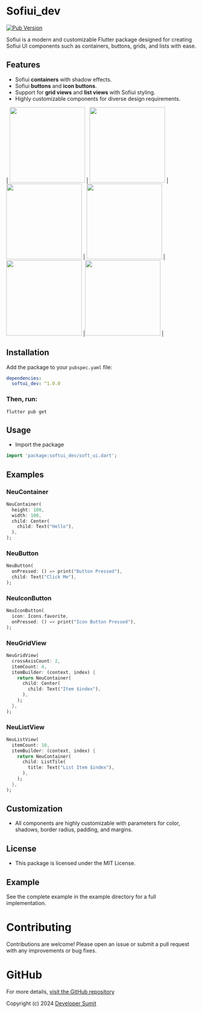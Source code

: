# Sofiui_dev

[![Pub Version](https://img.shields.io/pub/v/softui_dev)](https://pub.dev/packages/softui_dev)

Sofiui is a modern and customizable Flutter package designed for creating Sofiui UI components such as containers, buttons, grids, and lists with ease. 

## Features

- Sofiui **containers** with shadow effects.
- Sofiui **buttons** and **icon buttons**.
- Support for **grid views** and **list views** with Sofiui styling.
- Highly customizable components for diverse design requirements.


| <img src="https://github.com/sumitgit2/softui_dev/blob/main/img/Screenshot_1737050250.png" width="200px"> | <img src="https://github.com/sumitgit2/softui_dev/blob/main/img/Screenshot_1737050253.png" width="200px"> |<img src="https://github.com/sumitgit2/softui_dev/blob/main/img/Screenshot_1737050257.png" width="200px"> | <img src="https://github.com/sumitgit2/softui_dev/blob/main/img/Screenshot_1737050263.png" width="200px"> | <img src="https://github.com/sumitgit2/softui_dev/blob/main/img/Screenshot_1737050266.png" width="200px"> |<img src="https://github.com/sumitgit2/softui_dev/blob/main/img/WhatsApp Image 2025-01-16 at 23.42.58.jpeg" width="200px"> |


## Installation

Add the package to your `pubspec.yaml` file:

```yaml
dependencies:
  softui_dev: ^1.0.0
```

### Then, run:
```
flutter pub get
```

## Usage
- Import the package

```dart
import 'package:softui_dev/soft_ui.dart';
```

## Examples

### NeuContainer
```dart
NeuContainer(
  height: 100,
  width: 100,
  child: Center(
    child: Text("Hello"),
  ),
);
```

### NeuButton
```dart
NeuButton(
  onPressed: () => print("Button Pressed"),
  child: Text("Click Me"),
);
```

### NeuIconButton
```dart
NeuIconButton(
  icon: Icons.favorite,
  onPressed: () => print("Icon Button Pressed"),
);
```

### NeuGridView
```dart
NeuGridView(
  crossAxisCount: 2,
  itemCount: 4,
  itemBuilder: (context, index) {
    return NeuContainer(
      child: Center(
        child: Text("Item $index"),
      ),
    );
  },
);
```

### NeuListView
```dart
NeuListView(
  itemCount: 10,
  itemBuilder: (context, index) {
    return NeuContainer(
      child: ListTile(
        title: Text("List Item $index"),
      ),
    );
  },
);
```

## Customization
- All components are highly customizable with parameters for color, shadows, border radius, padding, and margins.

## License
- This package is licensed under the MIT License.

## Example
See the complete example in the example directory for a full implementation.


# Contributing
Contributions are welcome! Please open an issue or submit a pull request with any improvements or bug fixes.

# GitHub
For more details, [visit the GitHub repository](https://github.com/sumitgit2/softui_dev)

Copyright (c) 2024 [Developer Sumit](https://sumitdev83.netlify.app/)